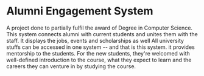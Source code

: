 # Alumni Engagement System
A project done to partially fulfil the award of Degree in Computer Science.
This system connects alumni with current students and unites them with the staff.
It displays the jobs, events and scholarships as well
All university stuffs can be accessed in one system -- and that is this system.
it provides mentorship to the students.
For the new students, they're welcomed with well-defined introduction to the course, what they expect to learn and the careers they can venture in by studying the course. 


